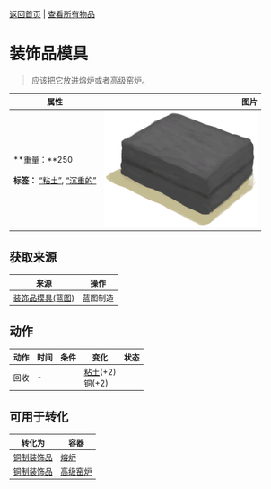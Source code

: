[返回首页](index.md)   |  [查看所有物品](object.md)
# 装饰品模具  
> 应该把它放进熔炉或者高级窑炉。  
  
  属性  |   图片   
 ----  |  ----:   
 **重量：**250<br><br>**标签：**	[“粘土”](tag_Clay.md), [“沉重的”](tag_Heavy.md)  |  ![](Sprite/ClayMold.png)   
  
## 获取来源  
来源  |  操作  
----  |  ----  
[装饰品模具(蓝图)](Bp_MoldDecoration.md)  |  蓝图制造  
## 动作  
动作  |  时间  |  条件  |  变化  |  状态  
----  |  ----  |  ----  |  ----  |  ----  
回收  |  -  |    |  [粘土](Clay.md)(+2)<br>[铜](Copper.md)(+2)  |    
## 可用于转化  
转化为  |  容器  
----  |  ----  
[铜制装饰品](CopperDecoration_Mold.md)  |  [熔炉](Forge.md)  
[铜制装饰品](CopperDecoration_Mold.md)  |  [高级窑炉](KilnAdvanced.md)  
